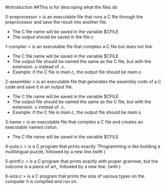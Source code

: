 #Introduction
##This is for descriping what the files do

0-preprocessor > is an executable file that runs a C file through the preprocessor and save the result into another file.
- The C file name will be saved in the variable $CFILE
- The output should be saved in the file c

1-compiler > is an executable file that compiles a C file but does not link.
- The C file name will be saved in the variable $CFILE
- The output file should be named the same as the C file, but with the extension .o instead of .c.
- Example: if the C file is main.c, the output file should be main.o

2-assembler > is an executable file that generates the assembly code of a C code and save it in an output file.
- The C file name will be saved in the variable $CFILE
- The output file should be named the same as the C file, but with the extension .s instead of .c.
-  Example: if the C file is main.c, the output file should be main.s

3-name > is an executable file that compiles a C file and creates an executable named cisfun.
- The C file name will be saved in the variable $CFILE

4-puts.c > is a C program that prints exactly "Programming is like building a multilingual puzzle, followed by a new line.(with <puts>)

5-printf.c > is a C program that prints exactly with proper grammar, but the outcome is a piece of art,, followed by a new line. (with <printf>)

6-size.c > is a C program that prints the size of various types on the computer it is compiled and run on.

